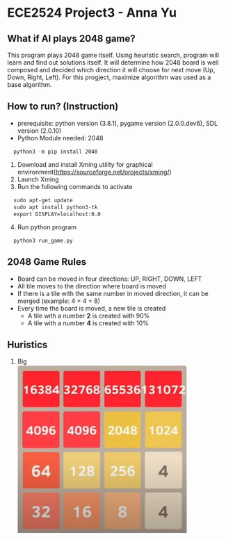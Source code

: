 # ECE2524 Project3 - Anna Yu
## What if AI plays 2048 game?
This program plays 2048 game itself. Using heuristic search, program will learn and find out solutions itself.
It will determine how 2048 board is well composed and decided which direction it will choose for next move (Up, Down, Right, Left).
For this progject, maximize algorithm was used as a base algorithm.

## How to run? (Instruction)
* prerequisite: python version (3.8.1), pygame version (2.0.0.dev6), SDL version (2.0.10)
* Python Module needed: 2048
``` 
  python3 -m pip install 2048
```  
1. Download and install Xming utility for graphical environment(https://sourceforge.net/projects/xming/)
2. Launch Xming
3. Run the following commands to activate
```
  sudo apt-get update  
  sudo apt install python3-tk
  export DISPLAY=localhost:0.0
```  
4. Run python program
```  
  python3 run_game.py
```

## 2048 Game Rules
* Board can be moved in four directions: UP, RIGHT, DOWN, LEFT
* All tile moves to the direction where board is moved
* If there is a tile with the same number in moved direction, it can be merged (example: 4 + 4 = 8)
* Every time the board is moved, a new tile is created
  * A tile with a number **2** is created with 90%
  * A tile with a number **4** is created with 10%
  
## Huristics
1. Big<br/>
![Alt text](Image/big.jpg?raw=true)
